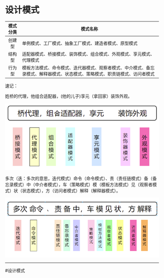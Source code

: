 # 设计模式


| 模式分类 | 模式名称 |
| :-----: | ----- |
| 创建型 | 单例模式、工厂模式、抽象工厂模式、建造者模式、原型模式 |、
| 结构型 | 适配器模式、桥接模式、装饰模式、组合模式、外观模式、享元模式、代理模式 |
| 行为型 | 模板方法模式、命令模式、迭代器模式、观察者模式、中介模式、备忘录模式、解释器模式、状态模式、策略模式、职责链模式、访问者模式  |




速记：

姓桥的代理，他组合适配器，(他的儿子)享元（拿回家）装饰外观。

![](img/64b58e5cd7a3b721c58596ae5ed9a225.png)

多次（迭：多次的意思，迭代模式）命令（命令模式）、责（责任链模式）备（备忘录模式）中（中介者模式），车（策略模式）模（模板方法模式）见（观察者模式）状（状态模式），方（访问者模式）解释（解释器模式）。

![](img/4653ecbcd21bc36554bbd47f12ce7675.png)

---
#设计模式
